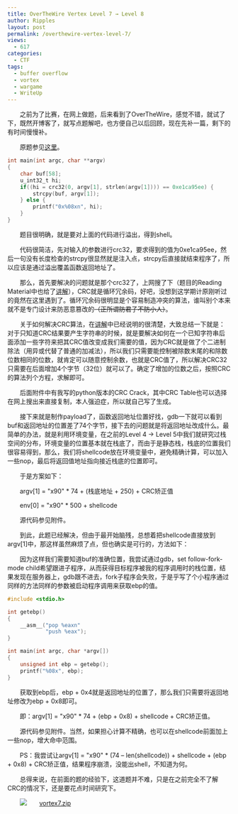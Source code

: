 ```yaml
---
title: OverTheWire Vertex Level 7 → Level 8
author: Ripples
layout: post
permalink: /overthewire-vertex-level-7/
views:
  - 617
categories:
  - CTF
tags:
  - buffer overflow
  - vortex
  - wargame
  - WriteUp
---
```

<p style="text-indent: 2em;">
  之前为了比赛，在网上做题，后来看到了OverTheWire，感觉不错，就试了下，既然开博客了，就写点题解吧，也方便自己以后回顾，现在先补一篇，剩下的有时间慢慢补。
</p>

<p style="text-indent: 2em;">
  原题参见<a href="http://overthewire.org/wargames/vortex/vortex7.html" target="_blank">这里</a>。
</p>

<!--more-->

```c
int main(int argc, char **argv)
{
    char buf[58];
    u_int32_t hi;
    if((hi = crc32(0, argv[1], strlen(argv[1]))) == 0xe1ca95ee) {
        strcpy(buf, argv[1]);
    } else {
        printf("0x%08xn", hi);
    }
}
```

<p style="text-indent: 2em;">
  题目很明确，就是要对上面的代码进行溢出，得到shell。
</p>

<p style="text-indent: 2em;">
  代码很简洁，先对输入的参数进行crc32，要求得到的值为0xe1ca95ee，然后一句没有长度检查的strcpy很显然就是注入点，strcpy后直接就结束程序了，所以应该是通过溢出覆盖函数返回地址了。
</p>

<p style="text-indent: 2em;">
  那么，首先要解决的问题就是那个crc32了，上网搜了下（题目的Reading Material中也给了<a href="http://www.woodmann.com/fravia/crctut1.htm" target="_blank">讲解</a>），CRC就是循环冗余码，好吧，没想到这学期计原刚听过的竟然在这里遇到了。循环冗余码很明显是个容易制造冲突的算法，谁叫别个本来就不是专门设计来防恶意篡改的<span style="text-decoration: line-through;">（正所谓防君子不防小人）</span>。
</p>

<p style="text-indent: 2em;">
  关于如何解决CRC算法，在<a href="http://www.woodmann.com/fravia/crctut1.htm" target="_blank" style="white-space: normal;">讲解</a>中已经说明的很清楚，大致总结一下就是：对于只知道CRC结果要产生字符串的时候，就是要解决如何在一个已知字符串后面添加一些字符来把其CRC值改变成我们需要的值，因为CRC就是做了个二进制除法（用异或代替了普通的加减法），所以我们只需要能控制被除数末尾的和除数位数相同的位数，就肯定可以随意控制余数，也就是CRC值了，所以解决CRC32只需要在后面增加4个字节（32位）就可以了。确定了增加的位数之后，按照CRC的算法列个方程，求解即可。
</p>

<p style="text-indent: 2em;">
  后面附件中有我写的python版本的CRC Crack，其中CRC Table也可以选择在网上搜出来直接复制，本人强迫症，所以就自己写了生成。
</p>

<p style="text-indent: 2em;">
  接下来就是制作payload了，函数返回地址位置好找，gdb一下就可以看到buf和返回地址的位置差了74个字节，接下去的问题就是将返回地址改成什么。最简单的办法，就是利用环境变量，在之前的Level 4 → Level 5中我们就研究过栈空间的分布，环境变量的位置基本就在栈底了，而由于是静态栈，栈底的位置我们很容易得到，那么，我们将shellcode放在环境变量中，避免精确计算，可以加入一些nop，最后将返回值地址指向接近栈底的位置即可。
</p>

<p style="text-indent: 2em;">
  于是方案如下：
</p>

<p style="text-indent: 2em;">
  argv[1] = "x90" * 74 + (栈底地址 + 250) + CRC矫正值
</p>

<p style="text-indent: 2em;">
  env[0] = "x90" * 500 + shellcode
</p>

<p style="text-indent: 2em;">
  源代码参见附件。
</p>

<p style="text-indent: 2em;">
  到此，此题已经解决，但由于最开始脑残，总想着把shellcode直接放到argv[1]中，那这样虽然麻烦了点，但也确实是可行的，方法如下：
</p>

<p style="text-indent: 2em;">
  因为这样我们需要知道buf的准确位置，我尝试通过gdb，set follow-fork-mode child希望跟进子程序，从而获得目标程序被我的程序调用时的栈位置，结果发现在服务器上，gdb跟不进去，fork子程序会失败，于是乎写了个小程序通过同样的方法同样的参数被启动程序调用来获取ebp的值。
</p>

```c
#include <stdio.h>

int getebp()
{
    __asm__("pop %eaxn"
            "push %eax");
}

int main(int argc, char *argv[])
{
    unsigned int ebp = getebp();
    printf("%08x", ebp);
}
```

<p style="text-indent: 2em;">
  获取到ebp后，ebp + 0<a></a>x4就是返回地址的位置了，那么我们只需要将返回地址修改为ebp + 0<a></a>x8即可。
</p>

<p style="text-indent: 2em;">
  即：argv[1] =&nbsp;"x90" * 74 + (ebp + 0<a></a>x8) + shellcode + CRC矫正值。
</p>

<p style="text-indent: 2em;">
  源代码参见附件。当然，如果担心计算不精确，也可以在shellcode前面加上一些nop，增大命中范围。
</p>

<p style="text-indent: 2em;">
  PS：我尝试让argv[1] = "x90" * (74 &#8211; len(shellcode)) +&nbsp;shellcode + (ebp + 0<a></a>x8) + CRC矫正值，结果程序崩溃，没能出shell，不知道为何。
</p>

<p style="text-indent: 2em;">
  总得来说，在前面的题的经验下，这道题并不难，只是在之前完全不了解CRC的情况下，还是要花点时间研究下。
</p>

<p style="line-height: 16px; text-indent: 2em;">
  <img src="http://geekjayvic.sinaapp.com/wp-content/plugins/wp-ueditor2/ueditor/dialogs/attachment/fileTypeImages/icon_rar.gif" /><a href="http://geekjayvic-wordpress.stor.sinaapp.com/uploads/2014/08/vortex7.zip">vortex7.zip</a>
</p>
